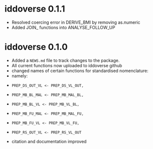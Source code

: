 # iddoverse 0.1.1
* Resolved coercing error in DERIVE_BMI by removing as.numeric
* Added JOIN_ functions into ANALYSE_FOLLOW_UP

# iddoverse 0.1.0

* Added a `NEWS.md` file to track changes to the package.
* All current functions now uploaded to iddoverse github
* changed names of certain functions for standardised nomenclature:
*   namely:
*     PREP_DS_OUT_VL <- PREP_DS_VL_OUT,
*     PREP_MB_BL_MAL <- PREP_MB_MAL_BL, 
*     PREP_MB_BL_VL <- PREP_MB_VL_BL,
*     PREP_MB_FU_MAL <- PREP_MB_MAL_FU,
*     PREP_MB_FU_VL <- PREP_MB_VL_FU,
*     PREP_RS_OUT_VL <- PREP_RS_VL_OUT
* citation and documentation improved
